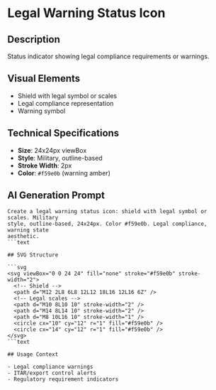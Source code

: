 # Legal Warning Status Icon

## Description

Status indicator showing legal compliance requirements or warnings.

## Visual Elements

- Shield with legal symbol or scales
- Legal compliance representation
- Warning symbol

## Technical Specifications

- **Size**: 24x24px viewBox
- **Style**: Military, outline-based
- **Stroke Width**: 2px
- **Color**: `#f59e0b` (warning amber)

## AI Generation Prompt

````text
Create a legal warning status icon: shield with legal symbol or scales. Military
style, outline-based, 24x24px. Color #f59e0b. Legal compliance, warning state
aesthetic.
```text

## SVG Structure

```svg
<svg viewBox="0 0 24 24" fill="none" stroke="#f59e0b" stroke-width="2">
  <!-- Shield -->
  <path d="M12 2L8 6L8 12L12 18L16 12L16 6Z" />
  <!-- Legal scales -->
  <path d="M10 8L10 10" stroke-width="2" />
  <path d="M14 8L14 10" stroke-width="2" />
  <path d="M8 10L16 10" stroke-width="1" />
  <circle cx="10" cy="12" r="1" fill="#f59e0b" />
  <circle cx="14" cy="12" r="1" fill="#f59e0b" />
</svg>
```text

## Usage Context

- Legal compliance warnings
- ITAR/export control alerts
- Regulatory requirement indicators
````
